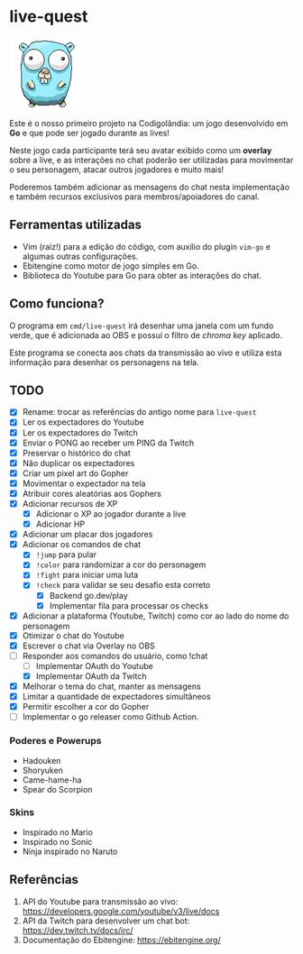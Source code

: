 # live-quest

![Gopher](assets/animations/gopher/standing/gopher_standing.gif)

Este é o nosso primeiro projeto na Codigolândia: um jogo desenvolvido em **Go**
e que pode ser jogado durante as lives!

Neste jogo cada participante terá seu avatar exibido como um **overlay** sobre
a live, e as interações no chat poderão ser utilizadas para movimentar o seu
personagem, atacar outros jogadores e muito mais!

Poderemos também adicionar as mensagens do chat nesta implementação e também
recursos exclusivos para membros/apoiadores do canal.

## Ferramentas utilizadas

* Vim (raiz!) para a edição do código, com auxílio do plugin `vim-go` e algumas
  outras configurações.
* Ebitengine como motor de jogo simples em Go.
* Biblioteca do Youtube para Go para obter as interações do chat.

## Como funciona?

O programa em `cmd/live-quest` irá desenhar uma janela com um fundo verde,
que é adicionada ao OBS e possui o filtro de *chroma key* aplicado.

Este programa se conecta aos chats da transmissão ao vivo e utiliza esta
informação para desenhar os personagens
na tela.

## TODO

- [x] Rename: trocar as referências do antigo nome para `live-quest`
- [x] Ler os expectadores do Youtube
- [x] Ler os expectadores do Twitch
- [x] Enviar o PONG ao receber um PING da Twitch
- [x] Preservar o histórico do chat
- [x] Não duplicar os expectadores
- [x] Criar um pixel art do Gopher
- [x] Movimentar o expectador na tela
- [x] Atribuir cores aleatórias aos Gophers
- [x] Adicionar recursos de XP
  - [x] Adicionar o XP ao jogador durante a live
  - [x] Adicionar HP
- [x] Adicionar um placar dos jogadores
- [x] Adicionar os comandos de chat
  - [x] `!jump` para pular
  - [x] `!color` para randomizar a cor do personagem
  - [x] `!fight` para iniciar uma luta
  - [x] `!check` para validar se seu desafio esta correto
    - [x] Backend go.dev/play
    - [x] Implementar fila para processar os checks
- [x] Adicionar a plataforma (Youtube, Twitch) como cor ao lado do nome do personagem
- [x] Otimizar o chat do Youtube
- [x] Escrever o chat via Overlay no OBS
- [ ] Responder aos comandos do usuário, como !chat
  - [ ] Implementar OAuth do Youtube
  - [x] Implementar OAuth da Twitch
- [x] Melhorar o tema do chat, manter as mensagens
- [x] Limitar a quantidade de expectadores simultâneos
- [x] Permitir escolher a cor do Gopher
- [ ] Implementar o go releaser como Github Action.

### Poderes e Powerups

- Hadouken
- Shoryuken
- Came-hame-ha
- Spear do Scorpion

### Skins

- Inspirado no Mario
- Inspirado no Sonic
- Ninja inspirado no Naruto

## Referências

1. API do Youtube para transmissão ao vivo: https://developers.google.com/youtube/v3/live/docs
2. API da Twitch para desenvolver um chat bot: https://dev.twitch.tv/docs/irc/
3. Documentação do Ebitengine: https://ebitengine.org/
